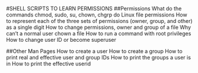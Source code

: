 #SHELL SCRIPTS TO LEARN PERMISSIONS
##Permissions
What do the commands chmod, sudo, su, chown, chgrp do
Linux file permissions
How to represent each of the three sets of permissions (owner, group, and other) as a single digit
How to change permissions, owner and group of a file
Why can’t a normal user chown a file
How to run a command with root privileges
How to change user ID or become superuser

##Other Man Pages
How to create a user
How to create a group
How to print real and effective user and group IDs
How to print the groups a user is in
How to print the effective userid
